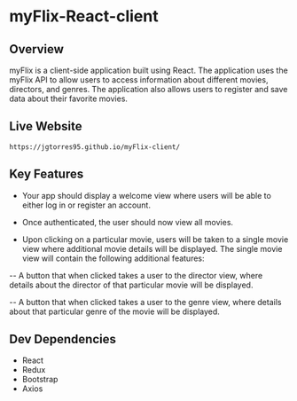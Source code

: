# **myFlix-React-client**

## **Overview**

myFlix is a client-side application built using React. The application uses the myFlix API to allow users to access information about different movies, directors, and genres. The application also allows users to register and save data about their favorite movies.

## **Live Website**

`https://jgtorres95.github.io/myFlix-client/`

## **Key Features**

- Your app should display a welcome view where users will be able to either log in or register an account.

- Once authenticated, the user should now view all movies.

- Upon clicking on a particular movie, users will be taken to a single movie view where additional movie details will be displayed. The single movie view will contain the following additional features:

 -- A button that when clicked takes a user to the director view, where details about the director of that particular movie will be displayed.

 -- A button that when clicked takes a user to the genre view, where details about that particular genre of the movie will be displayed.

 ## **Dev Dependencies**

- React
- Redux
- Bootstrap
- Axios
